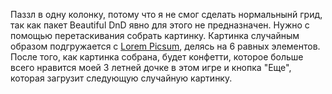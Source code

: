 Паззл в одну колонку, потому что я не смог сделать нормальнынй грид, так как пакет Beautiful DnD явно для этого не предназначен.
Нужно с помощью перетаскивания собрать картинку. Картинка случайным образом подгружается с [Lorem Picsum](https://picsum.photos/), делясь на 6 равных элементов.
После того, как картинка собрана, будет конфетти, которое больше всего нравится моей 3 летней дочке в этом игре и кнопка "Еще", которая загрузит следующую случайную картинку.

